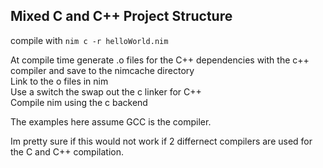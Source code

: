 ## Mixed C and C++ Project Structure

compile with `nim c -r helloWorld.nim`

At compile time generate .o files for the C++ dependencies with the c++ compiler and save to the nimcache directory  
Link to the o files in nim  
Use a switch the swap out the c linker for C++  
Compile nim using the c backend  

The examples here assume GCC is the compiler.

Im pretty sure if this would not work if 2 differnect compilers are used for the C and C++ compilation.

